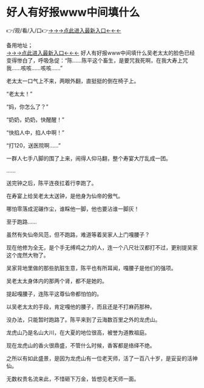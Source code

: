 # 好人有好报www中间填什么
👉/观/看/入/口👉<a href="https://8h6e.com ">→→→点此进入最新入口←←←</a>
   

备用地址；  
<a href="https://6h8k.top ">→→→点此进入最新入口←←←</a>
好人有好报www中间填什么吴老太太的脸色已经变得惨白了，呼吸急促：“陈……陈平这个畜生，是要咒我死啊，在我大寿上咒我……咳咳……咳咳……”

老太太一口气上不来，两眼外翻，直挺挺的倒在椅子上。

“老太太！”

“妈，你怎么了？”

“奶奶，奶奶，快醒醒！”

“快掐人中，掐人中啊！”

“打120，送医院啊……”

一群人七手八脚的围了上来，闹得人仰马翻，整个寿宴大厅乱成一团。

……

送完钟之后，陈平连夜扛着行李跑了。

在寿宴上给吴老太太送钟，是他身为仙帝的傲气。

哪怕零落成泥碾作尘，谁睬他一脚，他也要沾谁一脚灰！

至于跑路……

虽然有失仙帝风范，但不跑路，难道等着吴家人上门嘎腰子？

现在他修为全无，是个手无缚鸡之力的人，连一个八尺壮汉都打不过，更别提吴家这个庞然大物了。

吴家背地里做的那些肮脏生意，陈平也有所耳闻，嘎腰子是他们的强项。

吴老太太身体内的那两个肾，都不是她的。

提起嘎腰子，连陈平这尊仙帝都怕怕的。

以吴老太太的手段，肯定嘎他的腰子，而且还是不打麻药那种。

没办法，只能暂时跑路了。陈平来到了云海数百里之外的龙虎山。

龙虎山乃是名山大川，在大夏的地位很高，被誉为道教祖庭。

现在龙虎山的香火很鼎盛，不管什么时候，香客都是络绎不绝。

之所以有如此盛景，是因为龙虎山有一位老天师，活了一百八十岁，是妥妥的活神仙。

无数权贵名流来此，不惜砸下万金，皆想见老天师一面。

